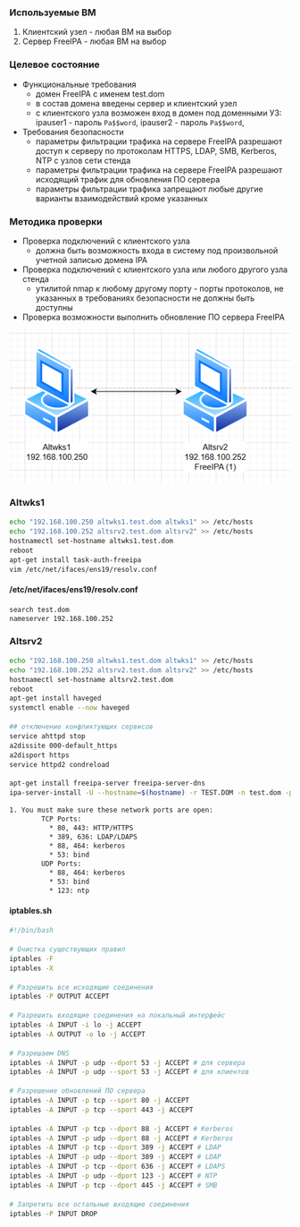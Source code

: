 ### Используемые ВМ
1. Клиентский узел - любая ВМ на выбор
2. Сервер FreeIPA - любая ВМ на выбор
### Целевое состояние
* Функциональные требования
	* домен FreeIPA с именем test.dom
	* в состав домена введены сервер и клиентский узел
	* с клиентского узла возможен вход в домен под доменными УЗ: ipauser1 - пароль `Pa$$word`, ipauser2 - пароль `Pa$$word`,
* Требования безопасности
	* параметры фильтрации трафика на сервере FreeIPA разрешают доступ к серверу по протоколам HTTPS, LDAP, SMB, Kerberos, NTP с узлов сети стенда
	* параметры фильтрации трафика на сервере FreeIPA разрешают исходящий трафик для обновления ПО сервера
	* параметры фильтрации трафика запрещают любые другие варианты взаимодействий кроме указанных
### Методика проверки
* Проверка подключений с клиентского узла
	* должна быть возможность входа в систему под произвольной учетной записью домена IPA
* Проверка подключений с клиентского узла или любого другого узла стенда
	* утилитой nmap к любому другому порту - порты протоколов, не указанных в требованиях безопасности не должны быть доступны
*  Проверка возможности выполнить обновление ПО сервера FreeIPA

![](attachment/d1859d64e9c2c774cc951822f5d089b4.png)
### Altwks1
```bash
echo "192.168.100.250 altwks1.test.dom altwks1" >> /etc/hosts
echo "192.168.100.252 altsrv2.test.dom altsrv2" >> /etc/hosts
hostnamectl set-hostname altwks1.test.dom
reboot
apt-get install task-auth-freeipa
vim /etc/net/ifaces/ens19/resolv.conf
```
#### /etc/net/ifaces/ens19/resolv.conf
```
search test.dom
nameserver 192.168.100.252
```

### Altsrv2
```bash
echo "192.168.100.250 altwks1.test.dom altwks1" >> /etc/hosts
echo "192.168.100.252 altsrv2.test.dom altsrv2" >> /etc/hosts
hostnamectl set-hostname altsrv2.test.dom
reboot
apt-get install haveged
systemctl enable --now haveged

## отключение конфликтующих сервисов
service ahttpd stop
a2dissite 000-default_https
a2disport https
service httpd2 condreload

apt-get install freeipa-server freeipa-server-dns
ipa-server-install -U --hostname=$(hostname) -r TEST.DOM -n test.dom -p netlab123 -a netlab123 --setup-dns --no-forwarders --no-reverse
```

```
1. You must make sure these network ports are open:
		TCP Ports:
		  * 80, 443: HTTP/HTTPS
		  * 389, 636: LDAP/LDAPS
		  * 88, 464: kerberos
		  * 53: bind
		UDP Ports:
		  * 88, 464: kerberos
		  * 53: bind
		  * 123: ntp
```
#### iptables.sh
```bash
#!/bin/bash

# Очистка существующих правил
iptables -F
iptables -X

# Разрешить все исходящие соединения
iptables -P OUTPUT ACCEPT

# Разрешить входящие соединения на локальный интерфейс
iptables -A INPUT -i lo -j ACCEPT
iptables -A OUTPUT -o lo -j ACCEPT

# Разрешаем DNS
iptables -A INPUT -p udp --dport 53 -j ACCEPT # для сервера
iptables -A INPUT -p udp --sport 53 -j ACCEPT # для клиентов

# Разрешение обновлений ПО сервера
iptables -A INPUT -p tcp --sport 80 -j ACCEPT
iptables -A INPUT -p tcp --sport 443 -j ACCEPT

iptables -A INPUT -p tcp --dport 88 -j ACCEPT # Kerberos
iptables -A INPUT -p udp --dport 88 -j ACCEPT # Kerberos
iptables -A INPUT -p tcp --dport 389 -j ACCEPT # LDAP
iptables -A INPUT -p udp --dport 389 -j ACCEPT # LDAP
iptables -A INPUT -p tcp --dport 636 -j ACCEPT # LDAPS
iptables -A INPUT -p udp --dport 123 -j ACCEPT # NTP
iptables -A INPUT -p tcp --dport 445 -j ACCEPT # SMB

# Запретить все остальные входящие соединения
iptables -P INPUT DROP
```